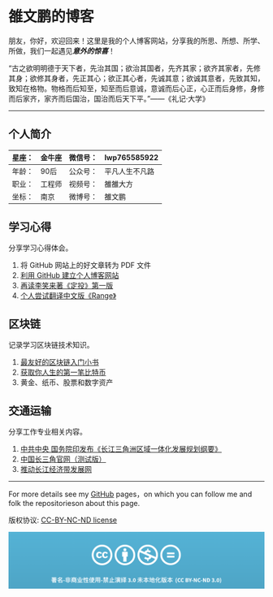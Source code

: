 # 雒文鹏的博客

朋友，你好，欢迎回来！这里是我的个人博客网站，分享我的所思、所想、所学、所做，我们一起遇见***意外的惊喜***！

“古之欲明明德于天下者，先治其国；欲治其国者，先齐其家；欲齐其家者，先修其身；欲修其身者，先正其心；欲正其心者，先诚其意；欲诚其意者，先致其知，致知在格物。物格而后知至，知至而后意诚，意诚而后心正，心正而后身修，身修而后家齐，家齐而后国治，国治而后天下平。”——《礼记·大学》

---

## 个人简介

| 星座： | 金牛座 | 微信号： | lwp765585922   |
| -----: | :----- | -------: | :-------------- |
| 年龄： | 90后   | 公众号： | 平凡人生不凡路 |
| 职业： | 工程师 | 视频号： | 雒雒大方       |
| 坐标： | 南京   | 微博号： | 雒文鹏         |



## 学习心得

分享学习心得体会。

1. 将 GitHub 网站上的好文章转为 PDF 文件
2. [利用 GitHub 建立个人博客网站](docs/create-my-github-page.md)
3. [再读李笑来著《定投》第一版](docs/re-read-Regular-Investment.md)
4. [个人尝试翻译中文版《Range》](docs/taranslation-of-range.md)


## 区块链

记录学习区块链技术知识。

1. [最友好的区块链入门小书](https://blockchainlittlebook.com)
2. [获取你人生的第一笔比特币](https://github.com/xiaolai/blockchainlittlebook.com/tree/master/freebtc)
3. 黄金、纸币、股票和数字资产

## 交通运输

分享工作专业相关内容。

1. [中共中央 国务院印发布《长江三角洲区域一体化发展规划纲要》](docs/The-Outline-of-the-Regional-Integration-and-Development-of-the-Yangtze-River-Delta.md)
2. [中国长三角官网（测试版）](http://www.china-csj.org.cn)
3. [推动长江经济带发展网](http://cjjjd.ndrc.gov.cn)


---

For more details see my [GitHub](https://guides.github.com/luowenpeng) pages，on which you can follow me and folk the repositorieson about this page.

版权协议: [CC-BY-NC-ND license](https://creativecommons.org/licenses/by-nc-nd/3.0/deed.zh)

![CC-BY-NC-ND](images/CC-BY-NC-ND.png?raw=true)
